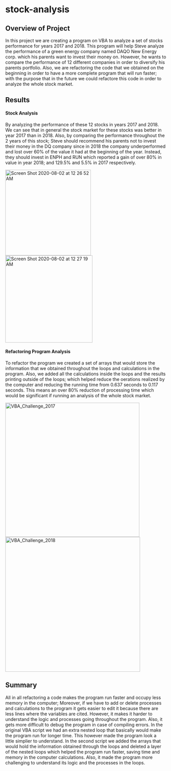 # stock-analysis
## Overview of Project
  In this project we are creating a program on VBA to analyze a set of stocks performance for years 2017 and 2018. This program will help Steve analyze the performance of a green energy company named DAQO New Energy corp. which his parents want to invest their money on. However, he wants to compare the performance of 12 different companies in order to diversify his parents portfolio. Also, we are refactoring the code that we obtained on the beginning in order to have a more complete program that will run faster; with the purpose that in the future we could refactore this code in order to analyze the whole stock market.
## Results
#### Stock Analysis
  By analyzing the performance of these 12 stocks in years 2017 and 2018. We can see that in general the stock market for these stocks was better in year 2017 than in 2018. Also, by comparing the performance throughout the 2 years of this stock; Steve should recommend his parents not to invest their money in the DQ company since in 2018 the company underperformed and lost over 60% of the value it had at the beginning of the year. Instead, they should invest in ENPH and RUN which reported a gain of over 80% in value in year 2018; and 129.5% and 5.5% in 2017 respectively. 
  
  <img width="268" alt="Screen Shot 2020-08-02 at 12 26 52 AM" src="https://user-images.githubusercontent.com/68616522/89115512-fde2da00-d456-11ea-96a5-778f1b0078c5.png">
<img width="273" alt="Screen Shot 2020-08-02 at 12 27 19 AM" src="https://user-images.githubusercontent.com/68616522/89115514-01766100-d457-11ea-97e4-218ceaed568d.png">


#### Refactoring Program Analysis
  To refactor the program we created a set of arrays that would store the information that we obtained throughout the loops and calculations in the program. Also, we added all the calculations inside the loops and the results printing outside of the loops; which helped reduce the oerations realized by the computer and reducing the running time from 0.637 seconds to 0.117 seconds. This means an over 80% reduction of processing time which would be significant if running an analysis of the whole stock market.
  
<img width="420" alt="VBA_Challenge_2017" src="https://user-images.githubusercontent.com/68616522/89115404-025ac300-d456-11ea-90a5-6024abb2c6eb.png">
<img width="422" alt="VBA_Challenge_2018" src="https://user-images.githubusercontent.com/68616522/89115449-4a79e580-d456-11ea-923a-6a498c4f837d.png">
  
## Summary
  All in all refactoring a code makes the program run faster and occupy less memory in the computer; Moreover, if we have to add or delete processes and calculations to the program it gets easier to edit it because there are less lines where the variables are cited. However, it makes it harder to understand the logic and processes going throughout the program. Also, it gets more difficult to debug the program in case of compiling errors.
  In the original VBA script we had an extra nested loop that basically would make the program run for longer time. This however made the program look a little simplier to understand. In the second script we added the arrays that would hold the information obtained through the loops and deleted a layer of the nested loops which helped the program run faster, saving time and memory in the computer calculations. Also, it made the program more challenging to understand its logic and the processes in the loops. 
  
